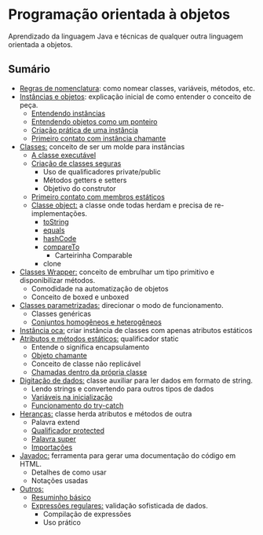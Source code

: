 # Programação orientada à objetos

Aprendizado da linguagem Java e técnicas de qualquer outra linguagem orientada a objetos.

## Sumário

* [Regras de nomenclatura](regras-de-nomenclatura.md): como nomear classes, variáveis, métodos, etc.
* [Instâncias e objetos](instancias-e-objetos.md): explicação inicial de como entender o conceito de peça.
  * [Entendendo instâncias](instancias-e-objetos.md#o-que-sao-instancias)
  * [Entendendo objetos como um ponteiro](instancias-e-objetos.md#o-que-sao-objetos)
  * [Criação prática de uma instância](instancias-e-objetos.md#criacao-pratica)
  * [Primeiro contato com instância chamante](instancias-e-objetos.md#instancia-chamante)
* [Classes:](classes/) conceito de ser um molde para instâncias
  * [A classe executável](classes/#uso-de-classes-para-instancias)
  * [Criação de classes seguras](classes/#criacao-de-classes-de-forma-segura)
    * Uso de qualificadores private/public
    * Métodos getters e setters
    * Objetivo do construtor
  * [Primeiro contato com membros estáticos](classes/#membro-estatico)
  * [Classe object:](classes/#classe-object) a classe onde todas herdam e precisa de re-implementações.
    * [toString](classes/tostring.md)
    * [equals](classes/equals.md)
    * [hashCode](classes/hashcode.md)
    * [compareTo](classes/compareto.md)
      * Carteirinha Comparable
    * clone
* [Classes Wrapper:](classes-wrapper.md) conceito de embrulhar um tipo primitivo e disponibilizar métodos.
  * Comodidade na automatização de objetos
  * Conceito de boxed e unboxed
* [Classes parametrizadas:](classes-parametrizadas.md) direcionar o modo de funcionamento.
  * Classes genéricas
  * [Conjuntos homogêneos e heterogêneos](classes-parametrizadas.md#conjuntos-heterogenios)
* [Instância oca:](instancia-oca.md) criar instância de classes com apenas atributos estáticos
* [Atributos e métodos estáticos:](atributos-e-metodos-estaticos.md) qualificador static
  * Entende o significa encapsulamento
  * [Objeto chamante](atributos-e-metodos-estaticos.md#objeto-chamante)
  * Conceito de classe não replicável
  * [Chamadas dentro da própria classe](atributos-e-metodos-estaticos.md#chamando-dentro-da-propria-classe)
* [Digitação de dados:](digitacao-de-dados.md) classe auxiliar para ler dados em formato de string.
  * Lendo strings e convertendo para outros tipos de dados
  * [Variáveis na inicialização](digitacao-de-dados.md#variaveis-na-inicializacao)
  * [Funcionamento do try-catch](digitacao-de-dados.md#funcionamento-do-try-catch)
* [Heranças:](herancas.md) classe herda atributos e métodos de outra
  * Palavra extend
  * [Qualificador protected](herancas.md#novo-qualificador-protected)
  * [Palavra super](herancas.md#palavra-super)
  * [Importações](herancas.md#anotacoes-de-importacoes)
* [Javadoc:](javadoc.md) ferramenta para gerar uma documentação do código em HTML.
  * Detalhes de como usar
  * Notações usadas
* [Outros:](outros/)
  * [Resuminho básico](outros/resuminho.md)
  * [Expressões regulares:](outros/expressoes-regulares.md) validação sofisticada de dados.
    * Compilação de expressões
    * Uso prático
